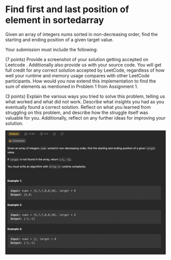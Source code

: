# Find first and last position of element in sortedarray

Given an array of integers nums sorted in non-decreasing order, find the starting and ending position of a given target value.



Your submission must include the following:

(7 points) Provide a screenshot of your solution getting accepted on Leetcode . Additionally also provide us with your source code. You will get full credit for any correct solution accepted by LeetCode, regardless of how well your runtime and memory usage compares with other LeetCode participants. How would you now extend this implementation to find the sum of elements as mentioned in Problem 1 from Assignment 1.



(3 points) Explain the various ways you tried to solve this problem, telling us what worked and what did not work. Describe what insights you had as you eventually found a correct solution. Reflect on what you learned from struggling on this problem, and describe how the struggle itself was valuable for you. Additionally, reflect on any further ideas for improving your solution.

![Problem Set](/problem.png)


